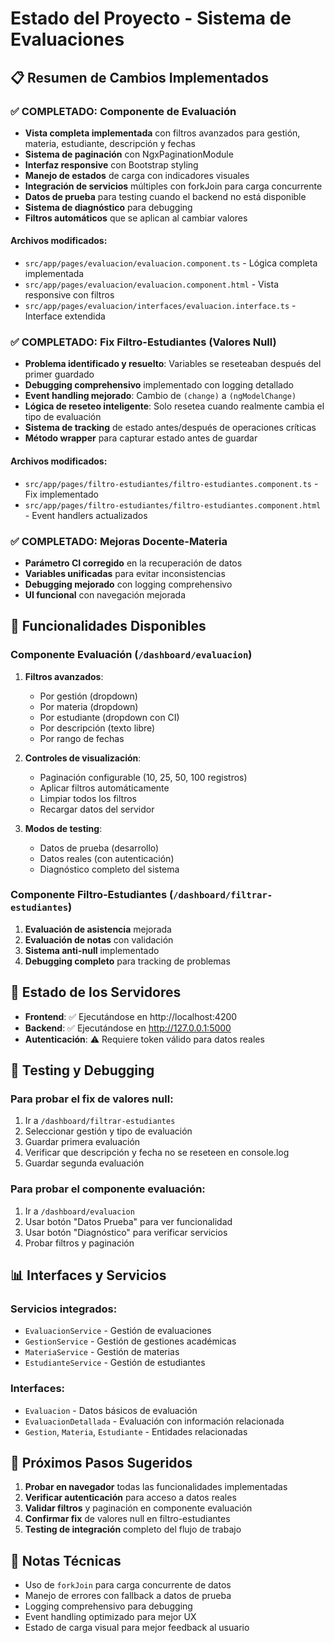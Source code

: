 # Estado del Proyecto - Sistema de Evaluaciones

## 📋 Resumen de Cambios Implementados

### ✅ COMPLETADO: Componente de Evaluación
- **Vista completa implementada** con filtros avanzados para gestión, materia, estudiante, descripción y fechas
- **Sistema de paginación** con NgxPaginationModule
- **Interfaz responsive** con Bootstrap styling
- **Manejo de estados** de carga con indicadores visuales
- **Integración de servicios** múltiples con forkJoin para carga concurrente
- **Datos de prueba** para testing cuando el backend no está disponible
- **Sistema de diagnóstico** para debugging
- **Filtros automáticos** que se aplican al cambiar valores

#### Archivos modificados:
- `src/app/pages/evaluacion/evaluacion.component.ts` - Lógica completa implementada
- `src/app/pages/evaluacion/evaluacion.component.html` - Vista responsive con filtros
- `src/app/pages/evaluacion/interfaces/evaluacion.interface.ts` - Interface extendida

### ✅ COMPLETADO: Fix Filtro-Estudiantes (Valores Null)
- **Problema identificado y resuelto**: Variables se reseteaban después del primer guardado
- **Debugging comprehensivo** implementado con logging detallado
- **Event handling mejorado**: Cambio de `(change)` a `(ngModelChange)`
- **Lógica de reseteo inteligente**: Solo resetea cuando realmente cambia el tipo de evaluación
- **Sistema de tracking** de estado antes/después de operaciones críticas
- **Método wrapper** para capturar estado antes de guardar

#### Archivos modificados:
- `src/app/pages/filtro-estudiantes/filtro-estudiantes.component.ts` - Fix implementado
- `src/app/pages/filtro-estudiantes/filtro-estudiantes.component.html` - Event handlers actualizados

### ✅ COMPLETADO: Mejoras Docente-Materia
- **Parámetro CI corregido** en la recuperación de datos
- **Variables unificadas** para evitar inconsistencias
- **Debugging mejorado** con logging comprehensivo
- **UI funcional** con navegación mejorada

## 🔧 Funcionalidades Disponibles

### Componente Evaluación (`/dashboard/evaluacion`)
1. **Filtros avanzados**:
   - Por gestión (dropdown)
   - Por materia (dropdown)
   - Por estudiante (dropdown con CI)
   - Por descripción (texto libre)
   - Por rango de fechas
   
2. **Controles de visualización**:
   - Paginación configurable (10, 25, 50, 100 registros)
   - Aplicar filtros automáticamente
   - Limpiar todos los filtros
   - Recargar datos del servidor
   
3. **Modos de testing**:
   - Datos de prueba (desarrollo)
   - Datos reales (con autenticación)
   - Diagnóstico completo del sistema

### Componente Filtro-Estudiantes (`/dashboard/filtrar-estudiantes`)
1. **Evaluación de asistencia** mejorada
2. **Evaluación de notas** con validación
3. **Sistema anti-null** implementado
4. **Debugging completo** para tracking de problemas

## 🚀 Estado de los Servidores

- **Frontend**: ✅ Ejecutándose en http://localhost:4200
- **Backend**: ✅ Ejecutándose en http://127.0.0.1:5000
- **Autenticación**: ⚠️ Requiere token válido para datos reales

## 🐛 Testing y Debugging

### Para probar el fix de valores null:
1. Ir a `/dashboard/filtrar-estudiantes`
2. Seleccionar gestión y tipo de evaluación
3. Guardar primera evaluación
4. Verificar que descripción y fecha no se reseteen en console.log
5. Guardar segunda evaluación

### Para probar el componente evaluación:
1. Ir a `/dashboard/evaluacion`
2. Usar botón "Datos Prueba" para ver funcionalidad
3. Usar botón "Diagnóstico" para verificar servicios
4. Probar filtros y paginación

## 📊 Interfaces y Servicios

### Servicios integrados:
- `EvaluacionService` - Gestión de evaluaciones
- `GestionService` - Gestión de gestiones académicas
- `MateriaService` - Gestión de materias
- `EstudianteService` - Gestión de estudiantes

### Interfaces:
- `Evaluacion` - Datos básicos de evaluación
- `EvaluacionDetallada` - Evaluación con información relacionada
- `Gestion`, `Materia`, `Estudiante` - Entidades relacionadas

## 🎯 Próximos Pasos Sugeridos

1. **Probar en navegador** todas las funcionalidades implementadas
2. **Verificar autenticación** para acceso a datos reales
3. **Validar filtros** y paginación en componente evaluación
4. **Confirmar fix** de valores null en filtro-estudiantes
5. **Testing de integración** completo del flujo de trabajo

## 📝 Notas Técnicas

- Uso de `forkJoin` para carga concurrente de datos
- Manejo de errores con fallback a datos de prueba
- Logging comprehensivo para debugging
- Event handling optimizado para mejor UX
- Estado de carga visual para mejor feedback al usuario
